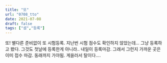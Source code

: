 ```yaml
---
title: "또"
url: "0708_tto"
date: 2021-07-08
draft: false
tags: ["셤","등록"]
---
```

또! 별다른 준비없이 또 시험등록. 지난번 시험 점수도 확인하지 않았는데... 그냥 등록하고 봤다. 그것도 첫날에 등록한게 아니라.. 내일이 등록마감. 그래서 그런지 가까운 곳은 이미 접수 마감. 동래까지 가야됨. 게을러서 탈이다....
